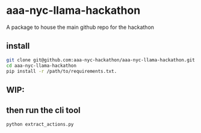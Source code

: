 # aaa-nyc-llama-hackathon

A package to house the main github repo for the hackathon

## install

```bash
git clone git@github.com:aaa-nyc-hackathon/aaa-nyc-llama-hackathon.git
cd aaa-nyc-llama-hackathon
pip install -r /path/to/requirements.txt.
```

## WIP:
## then run the cli tool

```bash
python extract_actions.py
```

